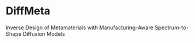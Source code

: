 # DiffMeta
Inverse Design of Metamaterials with Manufacturing-Aware Spectrum-to-Shape Diffusion Models
